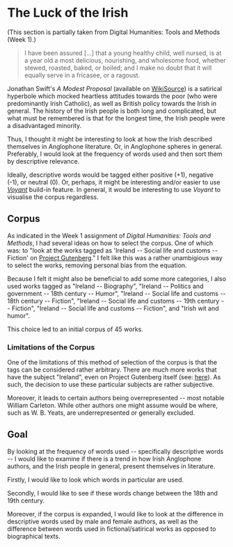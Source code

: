 # The Luck of the Irish

(This section is partially taken from Digital Humanities: Tools and Methods (Week 1).)

> I have been assured [...] that a young healthy child, well nursed, is at a year old a most delicious, nourishing, and wholesome food, whether stewed, roasted, baked, or boiled; and I make no doubt that it will equally serve in a fricasee, or a ragoust.

Jonathan Swift's _A Modest Proposal_ (available on [WikiSource](https://en.wikisource.org/wiki/The_Works_of_the_Rev._Jonathan_Swift/Volume_9/A_Modest_Proposal)) is a satirical hyperbole which mocked heartless attitudes towards the poor (who were predominantly Irish Catholic), as well as British policy towards the Irish in general. The history of the Irish people is both long and complicated, but what must be remembered is that for the longest time, the Irish people were a disadvantaged minority.

Thus, I thought it might be interesting to look at how the Irish described themselves in Anglophone literature. Or, in Anglophone spheres in general. Preferably, I would look at the frequency of words used and then sort them by descriptive relevance.

Ideally, descriptive words would be tagged either positive (+1), negative (-1), or neutral (0). Or, perhaps, it might be interesting and/or easier to use _[Voyant](https://voyant-tools.org/)_ build-in feature. In general, it would be interesting to use _Voyant_ to visualise the corpus regardless.

## Corpus

As indicated in the Week 1 assignment of _Digital Humanities: Tools and Methods_, I had several ideas on how to select the corpus. One of which was: to "look at the works tagged as 'Ireland -- Social life and customs -- Fiction' on [Project Gutenberg](https://www.gutenberg.org/)." I felt like this was a rather unambigious way to select the works, removing personal bias from the equation.

Because I felt it might also be beneficial to add some more categories, I also used works tagged as "Ireland -- Biography", "Ireland -- Politics and government -- 18th century -- Humor", "Ireland -- Social life and customs -- 18th century -- Fiction", "Ireland -- Social life and customs -- 19th century -- Fiction", "Ireland -- Social life and customs -- Fiction", and "Irish wit and humor".

This choice led to an initial corpus of 45 works.

### Limitations of the Corpus

One of the limitations of this method of selection of the corpus is that the tags can be considered rather arbitrary. There are much more works that have the subject "Ireland", even on Project Gutenberg itself (see: [here](https://www.gutenberg.org/ebooks/subjects/search/?query=ireland)). As such, the decision to use these particular subjects are rather subjective.

Moreover, it leads to certain authors being overrepresented -- most notable William Carleton. While other authors one might assume would be where, such as W. B. Yeats, are underrepresented or generally excluded.

## Goal

By looking at the frequency of words used -- specifically descriptive words -- I would like to examine if there is a trend in how Irish Anglophone authors, and the Irish people in general, present themselves in literature.

Firstly, I would like to look which words in particular are used. 

Secondly, I would like to see if these words change between the 18th and 19th century.

Moreover, if the corpus is expanded, I would like to look at the difference in descriptive words used by male and female authors, as well as the difference between words used in fictional/satirical works as opposed to biographical texts.
